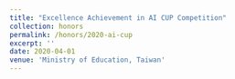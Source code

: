 ```yaml
---
title: "Excellence Achievement in AI CUP Competition"
collection: honors
permalink: /honors/2020-ai-cup
excerpt: ''
date: 2020-04-01
venue: 'Ministry of Education, Taiwan'
---
```

